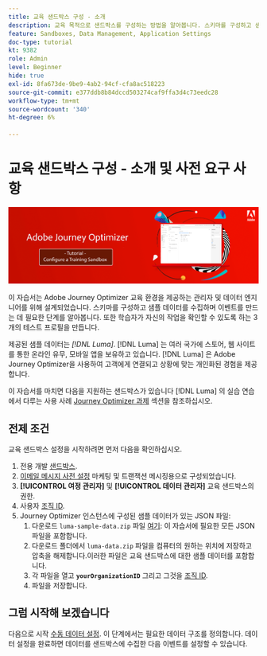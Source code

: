 ```yaml
---
title: 교육 샌드박스 구성 - 소개
description: 교육 목적으로 샌드박스를 구성하는 방법을 알아봅니다. 스키마를 구성하고 샘플 데이터를 수집하며 이벤트를 만드는 데 필요한 단계를 따르십시오.
feature: Sandboxes, Data Management, Application Settings
doc-type: tutorial
kt: 9382
role: Admin
level: Beginner
hide: true
exl-id: 8fa673de-9be9-4ab2-94cf-cfa8ac518223
source-git-commit: e377ddb8b84dccd503274caf9ffa3d4c73eedc28
workflow-type: tm+mt
source-wordcount: '340'
ht-degree: 6%

---
```


# 교육 샌드박스 구성 - 소개 및 사전 요구 사항

![배너 자습서 - 교육 샌드박스 구성](./assets/ajo-banner-configure-training-sandbox.png)

이 자습서는 Adobe Journey Optimizer 교육 환경을 제공하는 관리자 및 데이터 엔지니어를 위해 설계되었습니다. 스키마를 구성하고 샘플 데이터를 수집하며 이벤트를 만드는 데 필요한 단계를 알아봅니다. 또한 학습자가 자신의 작업을 확인할 수 있도록 하는 3개의 테스트 프로필을 만듭니다.

제공된 샘플 데이터는 _[!DNL Luma]_. [!DNL Luma] 는 여러 국가에 스토어, 웹 사이트를 통한 온라인 유무, 모바일 앱을 보유하고 있습니다. [!DNL Luma] 은 Adobe Journey Optimizer을 사용하여 고객에게 연결되고 상황에 맞는 개인화된 경험을 제공합니다.

이 자습서를 마치면 다음을 지원하는 샌드박스가 있습니다 [!DNL Luma] 의 실습 연습에서 다루는 사용 사례 [Journey Optimizer 과제](/help/challenges/introduction-and-prerequisites.md) 섹션을 참조하십시오.

## 전제 조건

교육 샌드박스 설정을 시작하려면 먼저 다음을 확인하십시오.

1. 전용 개발 [샌드박스](https://experienceleague.adobe.com/docs/journey-optimizer-learn/tutorials/access-control/create-and-manage-sandboxes.html?lang=en).
1. [이메일 메시지 사전 설정](https://experienceleague.adobe.com/docs/journey-optimizer-learn/tutorials/channel-configuration/set-up-email-channel.html?lang=en) 마케팅 및 트랜잭션 메시징용으로 구성되었습니다.
1. **[!UICONTROL 여정 관리자]** 및 **[!UICONTROL 데이터 관리자]** 교육 샌드박스의 권한.
1. 사용자 [조직 ID](https://experienceleague.adobe.com/docs/core-services/interface/administration/organizations.html?lang=ko-KR).
1. Journey Optimizer 인스턴스에 구성된 샘플 데이터가 있는 JSON 파일:
   1. 다운로드 `luma-sample-data.zip` 파일 [여기](/help/tutorial-configure-a-training-sandbox/assets/luma-data/luma-sample-data.zip): 이 자습서에 필요한 모든 JSON 파일을 포함합니다.
   1. 다운로드 폴더에서 `luma-data.zip` 파일을 컴퓨터의 원하는 위치에 저장하고 압축을 해제합니다.이러한 파일은 교육 샌드박스에 대한 샘플 데이터를 포함합니다.
   1. 각 파일을 열고 **`yourOrganizationID`** 그리고 그것을 [조직 ID](https://experienceleague.adobe.com/docs/core-services/interface/administration/organizations.html?lang=ko-KR).
   1. 파일을 저장합니다.

## 그럼 시작해 보겠습니다

다음으로 시작 [수동 데이터 설정](/help/tutorial-configure-a-training-sandbox/manual-data-set-up.md). 이 단계에서는 필요한 데이터 구조를 정의합니다. 데이터 설정을 완료하면 데이터를 샌드박스에 수집한 다음 이벤트를 설정할 수 있습니다.
